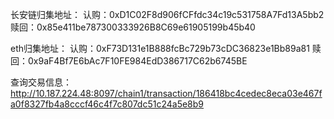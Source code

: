 长安链归集地址：
认购：0xD1C02F8d906fCFfdc34c19c531758A7Fd13A5bb2
赎回：0x85e411be787300333926B8C69e61905199b45b40

eth归集地址：
认购：0xF73D131e1B888fcBc729b73cDC36823e1Bb89a81
赎回：0x9aF4Bf7E6bAc7F10FE984EdD386717C62b6745BE


查询交易信息：
http://10.187.224.48:8097/chain1/transaction/186418bc4cedec8eca03e467fa0f8327fb4a8cccf46c4f7c807dc51c24a5e8b9